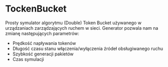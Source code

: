 # TockenBucket
Prosty symulator algorytmu (Double) Token Bucket używanego w urządzaniach zarządzających ruchem w sieci.
Generator pozwala nam na zmianę następujących parametrów:
  - Prędkość napływania tokenów
  - Długość czasu stanu włączenia/wyłączenia źródeł obsługiwanego ruchu
  - Szybkość generacji pakietów
  - Czas symulacji
